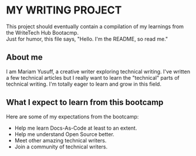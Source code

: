 # MY WRITING PROJECT
This project should eventually contain a compilation of my learnings from the WriteTech Hub Bootacmp.  
Just for humor, this file says, "Hello. I'm the README, so read me."  

## About me
I am Mariam Yusuff, a creative writer exploring technical writing. I've written a few technical articles but I really want to learn the "technical" parts of technical writing. I'm totally eager to learn and grow in this field. 

## What I expect to learn from this bootcamp
Here are some of my expectations from the bootcamp:
* Help me learn Docs-As-Code at least to an extent.
* Help me understand Open Source better.
* Meet other amazing technical writers.
* Join a community of technical writers.
